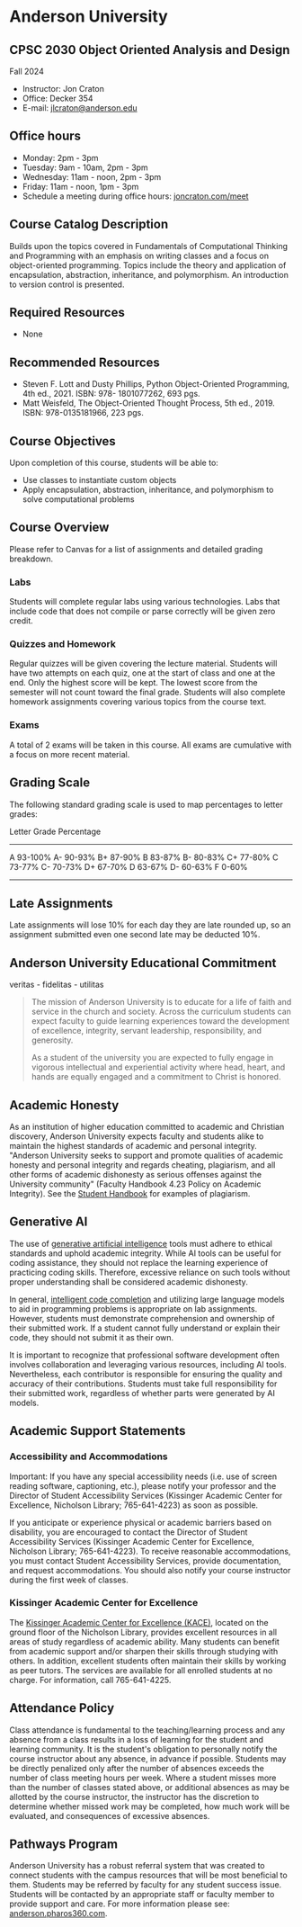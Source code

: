 Anderson University
===================

CPSC 2030 Object Oriented Analysis and Design
---------------------------------------------

Fall 2024

<main>

- Instructor: Jon Craton
- Office: Decker 354
- E-mail: [jlcraton@anderson.edu](mailto:jlcraton@anderson.edu)

Office hours
------------

- Monday: 2pm - 3pm
- Tuesday: 9am - 10am, 2pm - 3pm
- Wednesday: 11am - noon, 2pm - 3pm
- Friday: 11am - noon, 1pm - 3pm
- Schedule a meeting during office hours: [joncraton.com/meet](https://joncraton.com/meet)

Course Catalog Description
--------------------------

Builds upon the topics covered in Fundamentals of Computational Thinking and Programming with an emphasis on writing classes and a focus on object-oriented programming. Topics include the theory and application of encapsulation, abstraction, inheritance, and polymorphism. An introduction to version control is presented.

Required Resources
------------------

- None

Recommended Resources
---------------------

- Steven F. Lott and Dusty Phillips, Python Object-Oriented Programming, 4th ed., 2021. ISBN: 978-
1801077262, 693 pgs.
- Matt Weisfeld, The Object-Oriented Thought Process, 5th ed., 2019. ISBN: 978-0135181966, 223
pgs.

Course Objectives
-----------------

Upon completion of this course, students will be able to:

- Use classes to instantiate custom objects
- Apply encapsulation, abstraction, inheritance, and polymorphism to solve computational problems

Course Overview
---------------

Please refer to Canvas for a list of assignments and detailed grading breakdown.

### Labs

Students will complete regular labs using various technologies. Labs that include code that does not compile or parse correctly will be given zero credit.

### Quizzes and Homework

Regular quizzes will be given covering the lecture material. Students will have two attempts on each quiz, one at the start of class and one at the end. Only the highest score will be kept. The lowest score from the semester will not count toward the final grade. Students will also complete homework assignments covering various topics from the course text.

### Exams

A total of 2 exams will be taken in this course. All exams are cumulative with a focus on more recent material.

Grading Scale
-------------

The following standard grading scale is used to map percentages to letter grades:

Letter Grade   Percentage
------------   ----------
A              93-100%
A-             90-93%
B+             87-90%
B              83-87%
B-             80-83%
C+             77-80%
C              73-77%
C-             70-73%
D+             67-70%
D              63-67%
D-             60-63%
F              0-60%
------------   --------

Late Assignments
----------------

Late assignments will lose 10% for each day they are late rounded up, so an assignment submitted even one second late may be deducted 10%.

Anderson University Educational Commitment
------------------------------------------

veritas - fidelitas - utilitas

> The mission of Anderson University is to educate for a life of faith and service in the church and society. Across the curriculum students can expect faculty to guide learning experiences toward the development of excellence, integrity, servant leadership, responsibility, and generosity.
>
> As a student of the university you are expected to fully engage in vigorous intellectual and experiential activity where head, heart, and hands are equally engaged and a commitment to Christ is honored.

Academic Honesty
----------------

As an institution of higher education committed to academic and Christian discovery, Anderson University expects faculty and students alike to maintain the highest standards of academic and personal integrity. "Anderson University seeks to support and promote qualities of academic honesty and personal integrity and regards cheating, plagiarism, and all other forms of academic dishonesty as serious offenses against the University community" (Faculty Handbook 4.23 Policy on Academic Integrity). See the [Student Handbook](https://anderson.edu/student-life/handbook/) for examples of plagiarism.

Generative AI
-------------

The use of [generative artificial intelligence](https://en.wikipedia.org/wiki/Generative_artificial_intelligence) tools must adhere to ethical standards and uphold academic integrity. While AI tools can be useful for coding assistance, they should not replace the learning experience of practicing coding skills. Therefore, excessive reliance on such tools without proper understanding shall be considered academic dishonesty.

In general, [intelligent code completion](https://en.wikipedia.org/wiki/Intelligent_code_completion) and utilizing large language models to aid in programming problems is appropriate on lab assignments. However, students must demonstrate comprehension and ownership of their submitted work. If a student cannot fully understand or explain their code, they should not submit it as their own.

It is important to recognize that professional software development often involves collaboration and leveraging various resources, including AI tools. Nevertheless, each contributor is responsible for ensuring the quality and accuracy of their contributions. Students must take full responsibility for their submitted work, regardless of whether parts were generated by AI models.

Academic Support Statements
---------------------------

### Accessibility and Accommodations

Important: If you have any special accessibility needs (i.e. use of screen reading software, captioning, etc.), please notify your professor and the Director of Student Accessibility Services (Kissinger Academic Center for Excellence, Nicholson Library; 765-641-4223) as soon as possible.

If you anticipate or experience physical or academic barriers based on disability, you are encouraged to contact the Director of Student Accessibility Services (Kissinger Academic Center for Excellence, Nicholson Library; 765-641-4223). To receive reasonable accommodations, you must contact Student Accessibility Services, provide documentation, and request accommodations. You should also notify your course instructor during the first week of classes.

### Kissinger Academic Center for Excellence

The [Kissinger Academic Center for Excellence (KACE)](https://anderson.edu/kissinger/services/), located on the ground floor of the Nicholson Library, provides excellent resources in all areas of study regardless of academic ability. Many students can benefit from academic support and/or sharpen their skills through studying with others. In addition, excellent students often maintain their skills by working as peer tutors. The services are available for all enrolled students at no charge. For information, call 765-641-4225.

Attendance Policy
-----------------

Class attendance is fundamental to the teaching/learning process and any absence from a class results in a loss of learning for the student and learning community. It is the student's obligation to personally notify the course instructor about any absence, in advance if possible. Students may be directly penalized only after the number of absences exceeds the number of class meeting hours per week. Where a student misses more than the number of classes stated above, or additional absences as may be allotted by the course instructor, the instructor has the discretion to determine whether missed work may be completed, how much work will be evaluated, and consequences of excessive absences.

Pathways Program
----------------

Anderson University has a robust referral system that was created to connect students with the campus resources that will be most beneficial to them. Students may be referred by faculty for any student success issue. Students will be contacted by an appropriate staff or faculty member to provide support and care. For more information please see: [anderson.pharos360.com](https://anderson.pharos360.com/).

</main>
